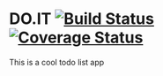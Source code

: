 # DO.IT [![Build Status](https://travis-ci.org/nongdenchet/DO.IT.svg?branch=master)](https://travis-ci.org/nongdenchet/DO.IT) [![Coverage Status](https://coveralls.io/repos/github/nongdenchet/DO.IT/badge.svg?branch=master)](https://coveralls.io/github/nongdenchet/DO.IT?branch=master)
This is a cool todo list app
